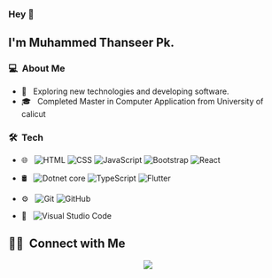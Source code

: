### Hey 👋

## I'm Muhammed Thanseer Pk.

### 💻 &nbsp;About Me

- 🤔 &nbsp; Exploring new technologies and developing software.
- 🎓 &nbsp; Completed Master in Computer Application from University of calicut

### 🛠 &nbsp;Tech

- 🌐 &nbsp;
  ![HTML](https://img.shields.io/badge/-HTML-333333?style=flat&logo=HTML5)
  ![CSS](https://img.shields.io/badge/-CSS-333333?style=flat&logo=CSS3&logoColor=1572B6)
  ![JavaScript](https://img.shields.io/badge/-JavaScript-333333?style=flat&logo=javascript)
  ![Bootstrap](https://img.shields.io/badge/-Bootstrap-333333?style=flat&logo=bootstrap&logoColor=563D7C)
  ![React](https://img.shields.io/badge/-React-333333?style=flat&logo=react)
- 🛢 &nbsp;
  ![Dotnet core](https://img.shields.io/badge/-Dotnet-333333?style=flat&logo=csharp)
  ![TypeScript](https://img.shields.io/badge/-TypeScript-333333?style=flat&logo=typescript)
  ![Flutter](https://img.shields.io/badge/-Flutter-333333?style=flat&logo=flutter)
- ⚙️ &nbsp;
  ![Git](https://img.shields.io/badge/-Git-333333?style=flat&logo=git)
  ![GitHub](https://img.shields.io/badge/-GitHub-333333?style=flat&logo=github)

- 🔧 &nbsp;
  ![Visual Studio Code](https://img.shields.io/badge/-Visual%20Studio%20Code-333333?style=flat&logo=visual-studio-code&logoColor=007ACC)

## 🤝🏻 &nbsp;Connect with Me

<p align="center">
<a href="mailto:thanseerpk01997@gamil.com"><img src="https://img.shields.io/badge/-thanseerpk01997@gamil.com-D14836?style=flat-square&logo=Gmail&logoColor=white"/></a>


<!---
thanseer-pk/thanseer-pk is a ✨ special ✨ repository because its `README.md` (this file) appears on your GitHub profile.
You can click the Preview link to take a look at your changes.
--->
